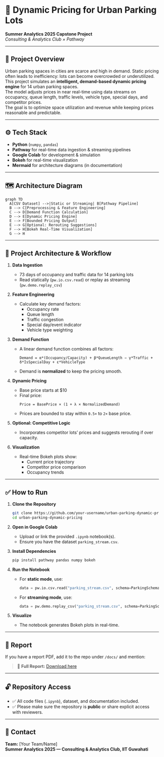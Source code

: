 
# 🚗 Dynamic Pricing for Urban Parking Lots  
**Summer Analytics 2025 Capstone Project**  
_Consulting & Analytics Club × Pathway_

---

## 📌 **Project Overview**

Urban parking spaces in cities are scarce and high in demand. Static pricing often leads to inefficiency: lots can become overcrowded or underutilized.  
This project simulates an **intelligent, demand-based dynamic pricing engine** for 14 urban parking spaces.  
The model adjusts prices in near real-time using data streams on occupancy, queue length, traffic levels, vehicle type, special days, and competitor prices.  
The goal is to optimize space utilization and revenue while keeping prices reasonable and predictable.

---

## ⚙️ **Tech Stack**

- **Python** (`numpy`, `pandas`)
- **Pathway** for real-time data ingestion & streaming pipelines
- **Google Colab** for development & simulation
- **Bokeh** for real-time visualization
- **Mermaid** for architecture diagrams (in documentation)

---

## 🗺️ **Architecture Diagram**

```mermaid
graph TD
  A[CSV Dataset] -->|Static or Streaming| B[Pathway Pipeline]
  B --> C[Preprocessing & Feature Engineering]
  C --> D[Demand Function Calculation]
  D --> E[Dynamic Pricing Engine]
  E --> F[Bounded Pricing Output]
  E --> G[Optional: Rerouting Suggestions]
  F --> H[Bokeh Real-Time Visualization]
  G --> H
```

---

## 🧩 **Project Architecture & Workflow**

1. **Data Ingestion**  
   - 73 days of occupancy and traffic data for 14 parking lots  
   - Read statically (`pw.io.csv.read`) or replay as streaming (`pw.demo.replay_csv`)

2. **Feature Engineering**  
   - Calculate key demand factors:  
     - Occupancy rate  
     - Queue length  
     - Traffic congestion  
     - Special day/event indicator  
     - Vehicle type weighting

3. **Demand Function**  
   - A linear demand function combines all factors:
     ```
     Demand = α*(Occupancy/Capacity) + β*QueueLength − γ*Traffic + δ*IsSpecialDay + ε*VehicleType
     ```
   - Demand is **normalized** to keep the pricing smooth.

4. **Dynamic Pricing**  
   - Base price starts at $10  
   - Final price:
     ```
     Price = BasePrice × (1 + λ × NormalizedDemand)
     ```
   - Prices are bounded to stay within `0.5×` to `2×` base price.

5. **Optional: Competitive Logic**  
   - Incorporates competitor lots’ prices and suggests rerouting if over capacity.

6. **Visualization**  
   - Real-time Bokeh plots show:
     - Current price trajectory  
     - Competitor price comparison  
     - Occupancy trends

---

## ✅ **How to Run**

1. **Clone the Repository**
   ```bash
   git clone https://github.com/your-username/urban-parking-dynamic-pricing.git
   cd urban-parking-dynamic-pricing
   ```

2. **Open in Google Colab**
   - Upload or link the provided `.ipynb` notebook(s).
   - Ensure you have the dataset `parking_stream.csv`.

3. **Install Dependencies**
   ```bash
   pip install pathway pandas numpy bokeh
   ```

4. **Run the Notebook**
   - For **static mode**, use:
     ```py
     data = pw.io.csv.read("parking_stream.csv", schema=ParkingSchema)
     ```
   - For **streaming mode**, use:
     ```py
     data = pw.demo.replay_csv("parking_stream.csv", schema=ParkingSchema)
     ```

5. **Visualize**
   - The notebook generates Bokeh plots in real-time.

---

## 📄 **Report**

If you have a report PDF, add it to the repo under `/docs/` and mention:
> 📌 **Full Report:** [Download here](./docs/your_report.pdf)

---

## 🔓 **Repository Access**

- ✅ All code files (`.ipynb`), dataset, and documentation included.
- ✅ Please make sure the repository is **public** or share explicit access with reviewers.

---

## 📣 **Contact**

**Team:** [Your Team/Name]  
**Summer Analytics 2025 — Consulting & Analytics Club, IIT Guwahati**

